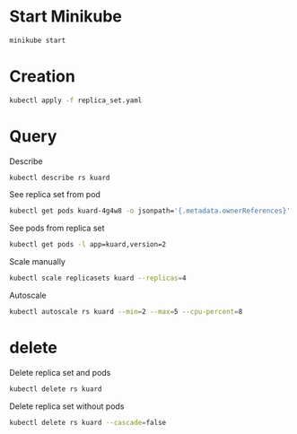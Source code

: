 # Start Minikube
```bash
minikube start
```

# Creation
```bash
kubectl apply -f replica_set.yaml
```

# Query
Describe
```bash
kubectl describe rs kuard
```

See replica set from pod
```bash
kubectl get pods kuard-4g4w8 -o jsonpath='{.metadata.ownerReferences}'
```

See pods from replica set

```bash
kubectl get pods -l app=kuard,version=2
```

Scale manually
```bash
kubectl scale replicasets kuard --replicas=4
```

Autoscale
```bash
kubectl autoscale rs kuard --min=2 --max=5 --cpu-percent=8
```

# delete
Delete replica set and pods
```bash
kubectl delete rs kuard
```

Delete replica set without pods
```bash
kubectl delete rs kuard --cascade=false
```